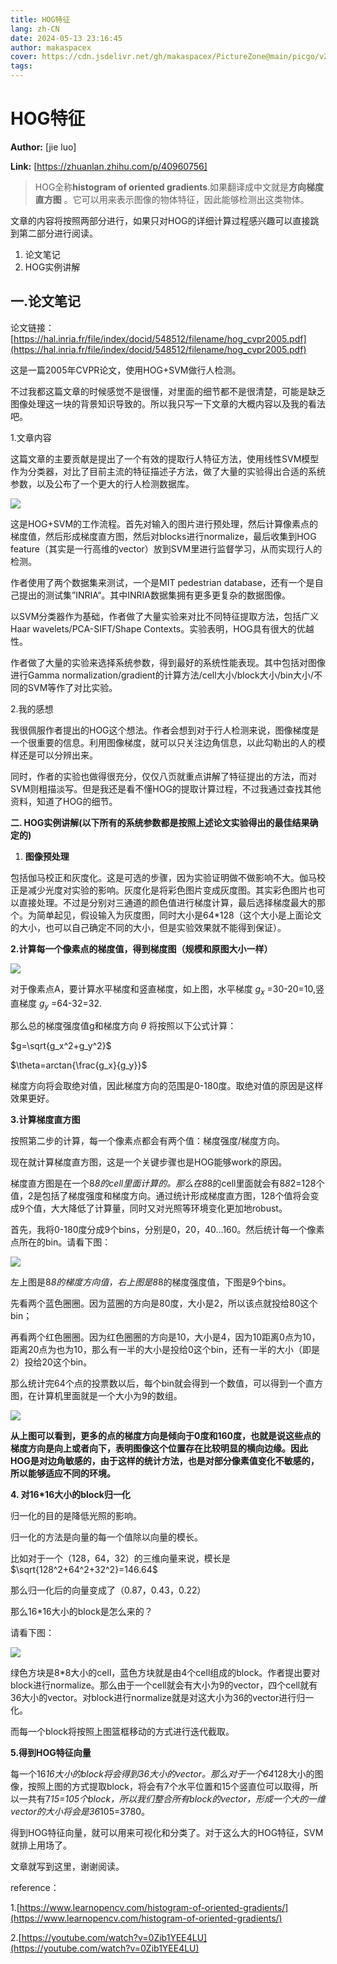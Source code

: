 ```yaml
---
title: HOG特征
lang: zh-CN
date: 2024-05-13 23:16:45
author: makaspacex
cover: https://cdn.jsdelivr.net/gh/makaspacex/PictureZone@main/picgo/v2-60eafba2db53f5cef77313b712a34315_b.jpg
tags:
---
```


# HOG特征

 **Author:** [jie luo]

 **Link:** [https://zhuanlan.zhihu.com/p/40960756]

> HOG全称**histogram of oriented gradients**.如果翻译成中文就是**方向梯度直方图** 。它可以用来表示图像的物体特征，因此能够检测出这类物体。

文章的内容将按照两部分进行，如果只对HOG的详细计算过程感兴趣可以直接跳到第二部分进行阅读。

  1. 论文笔记
  2. HOG实例讲解

## 一.论文笔记  

论文链接：[https://hal.inria.fr/file/index/docid/548512/filename/hog_cvpr2005.pdf](https://hal.inria.fr/file/index/docid/548512/filename/hog_cvpr2005.pdf)

这是一篇2005年CVPR论文，使用HOG+SVM做行人检测。

不过我都这篇文章的时候感觉不是很懂，对里面的细节都不是很清楚，可能是缺乏图像处理这一块的背景知识导致的。所以我只写一下文章的大概内容以及我的看法吧。

1.文章内容

这篇文章的主要贡献是提出了一个有效的提取行人特征方法，使用线性SVM模型作为分类器，对比了目前主流的特征描述子方法，做了大量的实验得出合适的系统参数，以及公布了一个更大的行人检测数据库。

![](https://cdn.jsdelivr.net/gh/makaspacex/PictureZone@main/picgo/v2-c37cf0789b9cf790d4b4afe514f9c906_b.jpg)  

这是HOG+SVM的工作流程。首先对输入的图片进行预处理，然后计算像素点的梯度值，然后形成梯度直方图，然后对blocks进行normalize，最后收集到HOG feature（其实是一行高维的vector）放到SVM里进行监督学习，从而实现行人的检测。

作者使用了两个数据集来测试，一个是MIT pedestrian database，还有一个是自己提出的测试集”INRIA“。其中INRIA数据集拥有更多更复杂的数据图像。

以SVM分类器作为基础，作者做了大量实验来对比不同特征提取方法，包括广义Haar wavelets/PCA-SIFT/Shape Contexts。实验表明，HOG具有很大的优越性。

作者做了大量的实验来选择系统参数，得到最好的系统性能表现。其中包括对图像进行Gamma normalization/gradient的计算方法/cell大小/block大小/bin大小/不同的SVM等作了对比实验。

2.我的感想

我很佩服作者提出的HOG这个想法。作者会想到对于行人检测来说，图像梯度是一个很重要的信息。利用图像梯度，就可以只关注边角信息，以此勾勒出的人的模样还是可以分辨出来。

同时，作者的实验也做得很充分，仅仅八页就重点讲解了特征提出的方法，而对SVM则粗描淡写。但是我还是看不懂HOG的提取计算过程，不过我通过查找其他资料，知道了HOG的细节。

**二. HOG实例讲解(以下所有的系统参数都是按照上述论文实验得出的最佳结果确定的)**

  1. **图像预处理**

包括伽马校正和灰度化。这是可选的步骤，因为实验证明做不做影响不大。伽马校正是减少光度对实验的影响。灰度化是将彩色图片变成灰度图。其实彩色图片也可以直接处理。不过是分别对三通道的颜色值进行梯度计算，最后选择梯度最大的那个。为简单起见，假设输入为灰度图，同时大小是64*128（这个大小是上面论文的大小，也可以自己确定不同的大小，但是实验效果就不能得到保证）。

  

**2.计算每一个像素点的梯度值，得到梯度图（规模和原图大小一样）**

![](https://cdn.jsdelivr.net/gh/makaspacex/PictureZone@main/picgo/v2-1d866ca3e02c8288b17c9b714f71f5f0_b.jpg)  

对于像素点A，要计算水平梯度和竖直梯度，如上图，水平梯度 $g_x$ =30-20=10,竖直梯度 $g_y$ =64-32=32.

那么总的梯度强度值g和梯度方向 $\theta$ 将按照以下公式计算：

$g=\sqrt{g_x^2+g_y^2}$

$\theta=arctan{\frac{g_x}{g_y}}$

梯度方向将会取绝对值，因此梯度方向的范围是0-180度。取绝对值的原因是这样效果更好。



**3.计算梯度直方图**

  

按照第二步的计算，每一个像素点都会有两个值：梯度强度/梯度方向。

现在就计算梯度直方图，这是一个关键步骤也是HOG能够work的原因。

梯度直方图是在一个8*8的cell里面计算的。那么在8*8的cell里面就会有8*8*2=128个值，2是包括了梯度强度和梯度方向。通过统计形成梯度直方图，128个值将会变成9个值，大大降低了计算量，同时又对光照等环境变化更加地robust。

首先，我将0-180度分成9个bins，分别是0，20，40...160。然后统计每一个像素点所在的bin。请看下图：

![](https://cdn.jsdelivr.net/gh/makaspacex/PictureZone@main/picgo/v2-8a48667c4af86625067fa656e27ac9e8_b.jpg)  

左上图是8*8的梯度方向值，右上图是8*8的梯度强度值，下图是9个bins。

先看两个蓝色圈圈。因为蓝圈的方向是80度，大小是2，所以该点就投给80这个bin；

再看两个红色圈圈。因为红色圈圈的方向是10，大小是4，因为10距离0点为10，距离20点为也为10，那么有一半的大小是投给0这个bin，还有一半的大小（即是2）投给20这个bin。

那么统计完64个点的投票数以后，每个bin就会得到一个数值，可以得到一个直方图，在计算机里面就是一个大小为9的数组。

![](https://cdn.jsdelivr.net/gh/makaspacex/PictureZone@main/picgo/v2-60eafba2db53f5cef77313b712a34315_b.jpg)  

**从上图可以看到，更多的点的梯度方向是倾向于0度和160度，也就是说这些点的梯度方向是向上或者向下，表明图像这个位置存在比较明显的横向边缘。因此HOG是对边角敏感的，由于这样的统计方法，也是对部分像素值变化不敏感的，所以能够适应不同的环境。**

  

**4\. 对16*16大小的block归一化**

归一化的目的是降低光照的影响。

归一化的方法是向量的每一个值除以向量的模长。

比如对于一个（128，64，32）的三维向量来说，模长是 $\sqrt{128^2+64^2+32^2}=146.64$

那么归一化后的向量变成了（0.87，0.43，0.22）

那么16*16大小的block是怎么来的？

请看下图：

![](https://cdn.jsdelivr.net/gh/makaspacex/PictureZone@main/picgo/v2-8b1272440a88b4ba792b59947c48d55a_b.gif)  

绿色方块是8*8大小的cell，蓝色方块就是由4个cell组成的block。作者提出要对block进行normalize。那么由于一个cell就会有大小为9的vector，四个cell就有36大小的vector。对block进行normalize就是对这大小为36的vector进行归一化。

而每一个block将按照上图篮框移动的方式进行迭代截取。

  

**5.得到HOG特征向量**

每一个16*16大小的block将会得到36大小的vector。那么对于一个64*128大小的图像，按照上图的方式提取block，将会有7个水平位置和15个竖直位可以取得，所以一共有7*15=105个block，所以我们整合所有block的vector，形成一个大的一维vector的大小将会是36*105=3780。

得到HOG特征向量，就可以用来可视化和分类了。对于这么大的HOG特征，SVM就排上用场了。

文章就写到这里，谢谢阅读。

reference：

1.[https://www.learnopencv.com/histogram-of-oriented-gradients/](https://www.learnopencv.com/histogram-of-oriented-gradients/)

2.[https://youtube.com/watch?v=0Zib1YEE4LU](https://youtube.com/watch?v=0Zib1YEE4LU)

